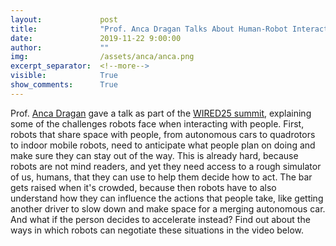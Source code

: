 ```yaml
---
layout:             post
title:              "Prof. Anca Dragan Talks About Human-Robot Interaction for WIRED"
date:               2019-11-22 9:00:00
author:             ""
img:                /assets/anca/anca.png
excerpt_separator:  <!--more-->
visible:            True
show_comments:      True
---
```


Prof. <a href="https://people.eecs.berkeley.edu/~anca/">Anca Dragan</a>
gave a talk as part of the [WIRED25 summit][1], explaining some
of the challenges robots face when interacting with people. First, robots that
share space with people, from autonomous cars to quadrotors to indoor mobile
robots, need to anticipate what people plan on doing and make sure they can
stay out of the way. This is already hard, because robots are not mind readers,
and yet they need access to a rough simulator of us, humans, that they can use
to help them decide how to act. The bar gets raised when it's crowded, because
then robots have to also understand how they can influence the actions that
people take, like getting another driver to slow down and make space for a
merging autonomous car. And what if the person decides to accelerate instead?
Find out about the ways in which robots can negotiate these situations in the
video below.

<script async src="//player-backend.cnevids.com/script/video/5dc47ca038d069131ef16a09.js?iu=/3379/conde.wired/partner"></script>

<!--more-->

[1]:https://xp.wired.com/
